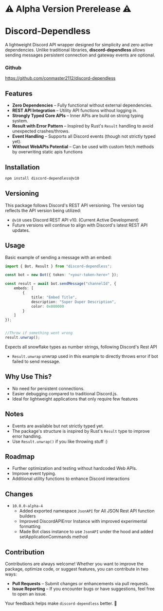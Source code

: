 # ⚠️ Alpha Version Prerelease ⚠️

# Discord-Dependless

A lightweight Discord API wrapper designed for simplicity and zero active dependencies. Unlike traditional libraries, **discord-dependless** allows sending messages persistent connection and gateway events are optional.

### Github
https://github.com/conmaster2112/discord-dependless

## Features

- **Zero Dependencies** – Fully functional without external dependencies.
- **REST API Integration** – Utility API functions without logging in.
- **Strongly Typed Core APIs** – Inner APIs are build on strong typing system.
- **Result with Error Pattern** – Inspired by Rust's `Result` handling to avoid unexpected crashes/throws.
- **Event Handling** – Supports all Discord events (though not strictly typed yet).
- **Without WebAPIs Potential** – Can be used with custom fetch methods by overwriting static apis functions

## Installation

```bash
npm install discord-dependless@v10
```

## Versioning

This package follows Discord's REST API versioning. The version tag reflects the API version being utilized:

- `@v10` uses Discord REST API v10. (Current Active Development)
- Future versions will continue to align with Discord's latest REST API updates.


## Usage

Basic example of sending a message with an embed:

```ts
import { Bot, Result } from "discord-dependless";

const bot = new Bot({ token: "<your-token-here>" });

const result = await bot.sendMessage("channelId", {
    embeds: [
        {
            title: "Embed Title",
            description: "Super Duper Description",
            color: 0x000000
        }
    ]
});


//Throw if something went wrong
result.unwrap();
```

Expects all snowflake types as number strings, following Discord's Rest API

 - `Result.unwrap` unwrap used in this example to directly throws error if bot failed to send message.


## Why Use This?

- No need for persistent connections.
- Easier debugging compared to traditional Discord.js.
- Ideal for lightweight applications that only require few features

## Notes

- Events are available but not strictly typed yet.
- The package's structure is inspired by Rust's `Result` type to improve error handling.
- Use `Result.unwrap()` if you like throwing stuff :)

## Roadmap

- Further optimization and testing without hardcoded Web APIs.
- Improve event typing.
- Additional utility functions to enhance Discord interactions

## Changes
 - `10.0.0-alpha-4` 
   - Added exported namespace `JsonAPI` for All JSON Rest API function builders
   - Improved DiscordAPIError Instance with improved experimental formatting
   - Made Bot class instance to use `JsonAPI` under the hood and added setApplicationCommands method


## Contribution

Contributions are always welcome! Whether you want to improve the package, optimize code, or suggest features, you can contribute in two ways:

- **Pull Requests** – Submit changes or enhancements via pull requests.
- **Issue Reporting** – If you encounter bugs or have suggestions, feel free to open an issue.

Your feedback helps make `discord-dependless` better. 🚀

